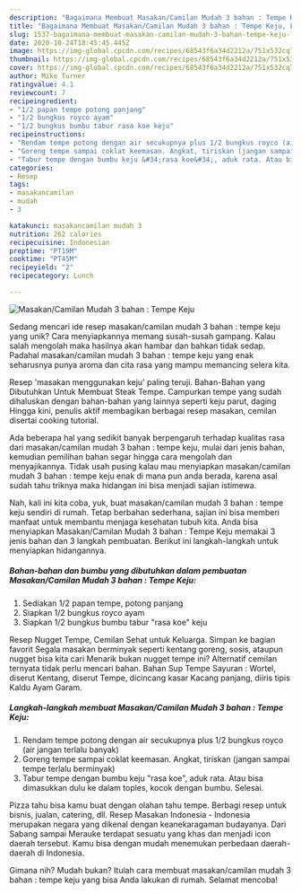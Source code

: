 ```yaml
---
description: "Bagaimana Membuat Masakan/Camilan Mudah 3 bahan : Tempe Keju, Lezat"
title: "Bagaimana Membuat Masakan/Camilan Mudah 3 bahan : Tempe Keju, Lezat"
slug: 1537-bagaimana-membuat-masakan-camilan-mudah-3-bahan-tempe-keju-lezat
date: 2020-10-24T18:45:45.445Z
image: https://img-global.cpcdn.com/recipes/68543f6a34d2212a/751x532cq70/masakancamilan-mudah-3-bahan-tempe-keju-foto-resep-utama.jpg
thumbnail: https://img-global.cpcdn.com/recipes/68543f6a34d2212a/751x532cq70/masakancamilan-mudah-3-bahan-tempe-keju-foto-resep-utama.jpg
cover: https://img-global.cpcdn.com/recipes/68543f6a34d2212a/751x532cq70/masakancamilan-mudah-3-bahan-tempe-keju-foto-resep-utama.jpg
author: Mike Turner
ratingvalue: 4.1
reviewcount: 7
recipeingredient:
- "1/2 papan tempe potong panjang"
- "1/2 bungkus royco ayam"
- "1/2 bungkus bumbu tabur rasa koe keju"
recipeinstructions:
- "Rendam tempe potong dengan air secukupnya plus 1/2 bungkus royco (air jangan terlalu banyak)"
- "Goreng tempe sampai coklat keemasan. Angkat, tiriskan (jangan sampai tempe terlalu berminyak)"
- "Tabur tempe dengan bumbu keju &#34;rasa koe&#34;, aduk rata. Atau bisa dimasukkan dulu ke dalam toples, kocok dengan bumbu. Selesai."
categories:
- Resep
tags:
- masakancamilan
- mudah
- 3

katakunci: masakancamilan mudah 3 
nutrition: 262 calories
recipecuisine: Indonesian
preptime: "PT19M"
cooktime: "PT45M"
recipeyield: "2"
recipecategory: Lunch

---
```



![Masakan/Camilan Mudah 3 bahan : Tempe Keju](https://img-global.cpcdn.com/recipes/68543f6a34d2212a/751x532cq70/masakancamilan-mudah-3-bahan-tempe-keju-foto-resep-utama.jpg)

Sedang mencari ide resep masakan/camilan mudah 3 bahan : tempe keju yang unik? Cara menyiapkannya memang susah-susah gampang. Kalau salah mengolah maka hasilnya akan hambar dan bahkan tidak sedap. Padahal masakan/camilan mudah 3 bahan : tempe keju yang enak seharusnya punya aroma dan cita rasa yang mampu memancing selera kita.

Resep &#39;masakan menggunakan keju&#39; paling teruji. Bahan-Bahan yang Dibutuhkan Untuk Membuat Steak Tempe. Campurkan tempe yang sudah dihaluskan dengan bahan-bahan yang lainnya seperti keju parut, daging Hingga kini, penulis aktif membagikan berbagai resep masakan, cemilan disertai cooking tutorial.

Ada beberapa hal yang sedikit banyak berpengaruh terhadap kualitas rasa dari masakan/camilan mudah 3 bahan : tempe keju, mulai dari jenis bahan, kemudian pemilihan bahan segar hingga cara mengolah dan menyajikannya. Tidak usah pusing kalau mau menyiapkan masakan/camilan mudah 3 bahan : tempe keju enak di mana pun anda berada, karena asal sudah tahu triknya maka hidangan ini bisa menjadi sajian istimewa.


Nah, kali ini kita coba, yuk, buat masakan/camilan mudah 3 bahan : tempe keju sendiri di rumah. Tetap berbahan sederhana, sajian ini bisa memberi manfaat untuk membantu menjaga kesehatan tubuh kita. Anda bisa menyiapkan Masakan/Camilan Mudah 3 bahan : Tempe Keju memakai 3 jenis bahan dan 3 langkah pembuatan. Berikut ini langkah-langkah untuk menyiapkan hidangannya.

<!--inarticleads1-->

##### Bahan-bahan dan bumbu yang dibutuhkan dalam pembuatan Masakan/Camilan Mudah 3 bahan : Tempe Keju:

1. Sediakan 1/2 papan tempe, potong panjang
1. Siapkan 1/2 bungkus royco ayam
1. Siapkan 1/2 bungkus bumbu tabur &#34;rasa koe&#34; keju


Resep Nugget Tempe, Cemilan Sehat untuk Keluarga. Simpan ke bagian favorit Segala masakan berminyak seperti kentang goreng, sosis, ataupun nugget bisa kita cari Menarik bukan nugget tempe ini? Alternatif cemilan ternyata tidak perlu mencari bahan. Bahan Sup Tempe Sayuran : Wortel, diserut Kentang, diserut Tempe, dicincang kasar Kacang panjang, diiris tipis Kaldu Ayam Garam. 

<!--inarticleads2-->

##### Langkah-langkah membuat Masakan/Camilan Mudah 3 bahan : Tempe Keju:

1. Rendam tempe potong dengan air secukupnya plus 1/2 bungkus royco (air jangan terlalu banyak)
1. Goreng tempe sampai coklat keemasan. Angkat, tiriskan (jangan sampai tempe terlalu berminyak)
1. Tabur tempe dengan bumbu keju &#34;rasa koe&#34;, aduk rata. Atau bisa dimasukkan dulu ke dalam toples, kocok dengan bumbu. Selesai.


Pizza tahu bisa kamu buat dengan olahan tahu tempe. Berbagi resep untuk bisnis, jualan, catering, dll. Resep Masakan Indonesia - Indonesia merupakan negara yang dikenal dengan keanekaragaman budayanya. Dari Sabang sampai Merauke terdapat sesuatu yang khas dan menjadi icon daerah tersebut. Kamu bisa dengan mudah menemukan perbedaan daerah-daerah di Indonesia. 

Gimana nih? Mudah bukan? Itulah cara membuat masakan/camilan mudah 3 bahan : tempe keju yang bisa Anda lakukan di rumah. Selamat mencoba!
